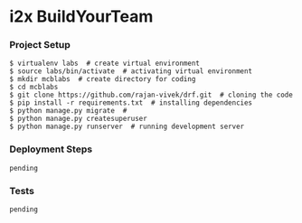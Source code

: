 # i2x BuildYourTeam

### Project Setup
```
$ virtualenv labs  # create virtual environment
$ source labs/bin/activate  # activating virtual environment
$ mkdir mcblabs  # create directory for coding
$ cd mcblabs
$ git clone https://github.com/rajan-vivek/drf.git  # cloning the code
$ pip install -r requirements.txt  # installing dependencies
$ python manage.py migrate  #
$ python manage.py createsuperuser
$ python manage.py runserver  # running development server
```

### Deployment Steps
```
pending
```

### Tests
```
pending
```
